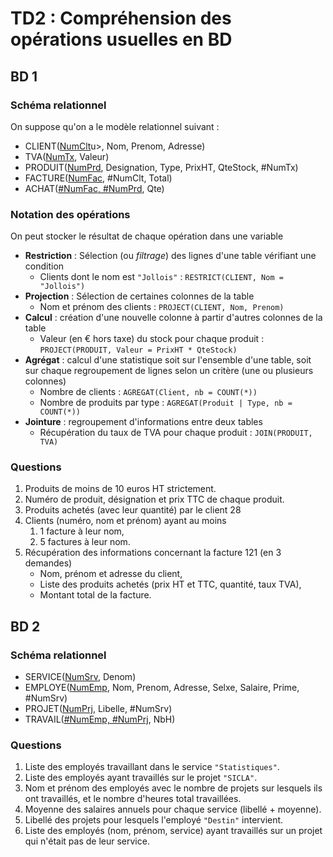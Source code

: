 # TD2 : Compréhension des opérations usuelles en BD

## BD 1

### Schéma relationnel

On suppose qu'on a le modèle relationnel suivant :

- CLIENT(<u>NumClt</u>u>, Nom, Prenom, Adresse)
- TVA(<u>NumTx</u>, Valeur)
- PRODUIT(<u>NumPrd</u>, Designation, Type, PrixHT, QteStock, #NumTx)
- FACTURE(<u>NumFac</u>, #NumClt, Total)
- ACHAT(<u>#NumFac, #NumPrd</u>, Qte)

### Notation des opérations

On peut stocker le résultat de chaque opération dans une variable

- **Restriction** : Sélection (ou *filtrage*) des lignes d'une table vérifiant une condition
    - Clients dont le nom est `"Jollois"` : `RESTRICT(CLIENT, Nom = "Jollois")`
- **Projection** : Sélection de certaines colonnes de la table
    - Nom et prénom des clients : `PROJECT(CLIENT, Nom, Prenom)`
- **Calcul** : création d'une nouvelle colonne à partir d'autres colonnes de la table
    - Valeur (en € hors taxe) du stock pour chaque produit : `PROJECT(PRODUIT, Valeur = PrixHT * QteStock)`
- **Agrégat** : calcul d'une statistique soit sur l'ensemble d'une table, soit sur chaque regroupement de lignes selon un critère (une ou plusieurs colonnes)
    - Nombre de clients : `AGREGAT(Client, nb = COUNT(*))`
    - Nombre de produits par type : `AGREGAT(Produit | Type, nb = COUNT(*))`
- **Jointure** : regroupement d'informations entre deux tables
    - Récupération du taux de TVA pour chaque produit : `JOIN(PRODUIT, TVA)`

### Questions

1. Produits de moins de 10 euros HT strictement.
1. Numéro de produit, désignation et prix TTC de chaque produit.
1. Produits achetés (avec leur quantité) par le client 28
1. Clients (numéro, nom et prénom) ayant au moins
    1. 1 facture à leur nom,
    1. 5 factures à leur nom.
1. Récupération des informations concernant la facture 121 (en 3 demandes)
    - Nom, prénom et adresse du client,
    - Liste des produits achetés (prix HT et TTC, quantité, taux TVA),
    - Montant total de la facture.


## BD 2

### Schéma relationnel

- SERVICE(<u>NumSrv</u>, Denom)
- EMPLOYE(<u>NumEmp</u>, Nom, Prenom, Adresse, Selxe, Salaire, Prime, #NumSrv)
- PROJET(<u>NumPrj</u>, Libelle, #NumSrv)
- TRAVAIL(<u>#NumEmp, #NumPrj</u>, NbH)

### Questions

1. Liste des employés travaillant dans le service `"Statistiques"`.
2. Liste des employés ayant travaillés sur le projet `"SICLA"`.
3. Nom et prénom des employés avec le nombre de projets sur lesquels ils ont travaillés, et le nombre d'heures total travaillées.
4. Moyenne des salaires annuels pour chaque service (libellé + moyenne).
5. Libellé des projets pour lesquels l'employé `"Destin"` intervient.
6. Liste des employés (nom, prénom, service) ayant travaillés sur un projet qui n'était pas de leur service.
